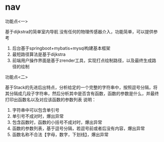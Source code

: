 # nav
功能点<一>

基于dijkstra的简单室内导航
没有任何的物理传感器介入，功能简单，可以提供参考
1. 后台基于springboot+mybatis+mysql构建基本框架
2. 最短路径算法是基于dijkstra
3. 前端用户操作界面是基于zrender工具，实现打点绘制路径，以及最终生成路径的绘制

功能点<二>

基于Stack的先进后出特点，分析给定的一个完整的字符串中，按照逗号分隔，将其分隔成几段子字符串，然后分析其中是否含有函数，函数的参数是什么，并最终打印出函数名以及对应该函数的参数列表
说明：
1. 字符串中可以包含单引号
2. 单引号不成对时，爆出异常
3. 包含函数时，函数的小括号不成对时，爆出异常
4. 函数的参数列表，基于逗号分隔，若逗号前或者后没有内容，爆出异常
5. 函数名称不合法【字母，数字，下划线】，爆出异常
